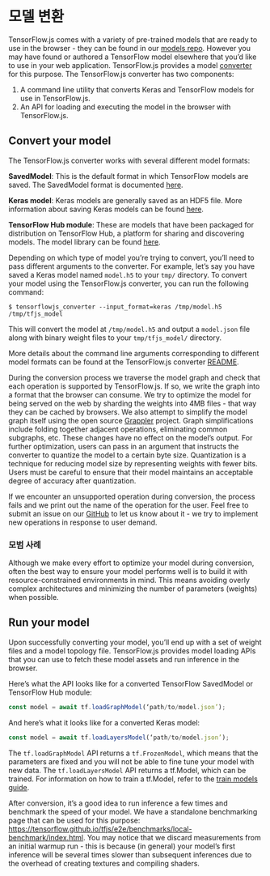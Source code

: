 # 모델 변환

TensorFlow.js comes with a variety of pre-trained models that are ready to use in the browser - they can be found in our [models repo](https://github.com/tensorflow/tfjs-models). However you may have found or authored a TensorFlow model elsewhere that you’d like to use in your web application. TensorFlow.js provides a model [converter](https://github.com/tensorflow/tfjs/tree/master/tfjs-converter) for this purpose. The TensorFlow.js converter has two components:

1. A command line utility that converts Keras and TensorFlow models for use in TensorFlow.js.
2. An API for loading and executing the model in the browser with TensorFlow.js.

## Convert your model

The TensorFlow.js converter works with several different model formats:

**SavedModel**: This is the default format in which TensorFlow models are saved. The SavedModel format is documented [here](https://www.tensorflow.org/guide/saved_model).

**Keras model**: Keras models are generally saved as an HDF5 file. More information about saving Keras models can be found [here](https://keras.io/getting-started/faq/#savingloading-whole-models-architecture-weights-optimizer-state).

**TensorFlow Hub module**: These are models that have been packaged for distribution on TensorFlow Hub, a platform for sharing and discovering models. The model library can be found [here](https://tfhub.dev/).

Depending on which type of model you’re trying to convert, you’ll need to pass different arguments to the converter. For example, let’s say you have saved a Keras model named `model.h5` to your `tmp/` directory. To convert your model using the TensorFlow.js converter, you can run the following command:

```
$ tensorflowjs_converter --input_format=keras /tmp/model.h5 /tmp/tfjs_model
```

This will convert the model at `/tmp/model.h5` and output a `model.json` file along with binary weight files to your `tmp/tfjs_model/` directory.

More details about the command line arguments corresponding to different model formats can be found at the TensorFlow.js converter [README](https://github.com/tensorflow/tfjs/tree/master/tfjs-converter).

During the conversion process we traverse the model graph and check that each operation is supported by TensorFlow.js. If so, we write the graph into a format that the browser can consume. We try to optimize the model for being served on the web by sharding the weights into 4MB files - that way they can be cached by browsers. We also attempt to simplify the model graph itself using the open source [Grappler](https://github.com/tensorflow/tensorflow/tree/master/tensorflow/core/grappler) project. Graph simplifications include folding together adjacent operations, eliminating common subgraphs, etc. These changes have no effect on the model’s output. For further optimization, users can pass in an argument that instructs the converter to quantize the model to a certain byte size. Quantization is a technique for reducing model size by representing weights with fewer bits. Users must be careful to ensure that their model maintains an acceptable degree of accuracy after quantization.

If we encounter an unsupported operation during conversion, the process fails and we print out the name of the operation for the user. Feel free to submit an issue on our [GitHub](https://github.com/tensorflow/tfjs/issues) to let us know about it - we try to implement new operations in response to user demand.

### 모범 사례

Although we make every effort to optimize your model during conversion, often the best way to ensure your model performs well is to build it with resource-constrained environments in mind. This means avoiding overly complex architectures and minimizing the number of parameters (weights) when possible.

## Run your model

Upon successfully converting your model, you’ll end up with a set of weight files and a model topology file. TensorFlow.js provides model loading APIs that you can use to fetch these model assets and run inference in the browser.

Here’s what the API looks like for a converted TensorFlow SavedModel or TensorFlow Hub module:

```js
const model = await tf.loadGraphModel(‘path/to/model.json’);
```

And here’s what it looks like for a converted Keras model:

```js
const model = await tf.loadLayersModel(‘path/to/model.json’);
```

The `tf.loadGraphModel` API returns a `tf.FrozenModel`, which means that the parameters are fixed and you will not be able to fine tune your model with new data. The `tf.loadLayersModel` API returns a tf.Model, which can be trained. For information on how to train a tf.Model, refer to the [train models guide](train_models.md).

After conversion, it’s a good idea to run inference a few times and benchmark the speed of your model. We have a standalone benchmarking page that can be used for this purpose: https://tensorflow.github.io/tfjs/e2e/benchmarks/local-benchmark/index.html. You may notice that we discard measurements from an initial warmup run - this is because (in general) your model’s first inference will be several times slower than subsequent inferences due to the overhead of creating textures and compiling shaders.
